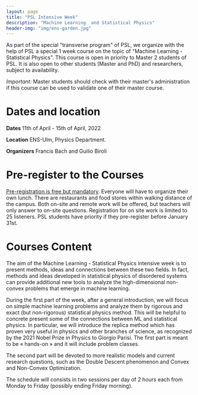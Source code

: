 ```yaml
---
layout: page
title: "PSL Intensive Week"
description: "Machine Learning  and Statistical Physics"
header-img: "img/ens-garden.jpg"
---
```


As part of the special "transverse program" of PSL, we organize with
the help of PSL a special 1 week course on the topic of "Machine Learning - Statistical Physics". This course is open in priority to Master 2
students of PSL. It is also open to other students (Master and PhD)
and researchers, subject to availability.

_Important:_ Master students should check with their master's
administration if this course can be used to validate one of their
master course.

Dates and location
============================

**Dates** 11th of April - 15th of  April, 2022

**Location** ENS-Ulm, Physics Department. 


**Organizers** Francis Bach and Guilio Biroli

Pre-register to the Courses
============================

[Pre-registration is free but mandatory](https://forms.gle/9GFV8bak4LrMTtoZ6).  Everyone will have to
organize their own lunch. There are restaurants and food stores within
walking distance of the campus. Both on-site and remote work will be
offered, but teachers will only answer to on-site questions.
Registration for on site work is limited to 25 listeners.  PSL
students have priority if they pre-register before January 31st.

Courses Content
============================

The aim of the Machine Learning - Statistical Physics intensive week
is to present methods, ideas and connections between these two fields.
In fact, methods and ideas developed in statistical physics of
disordered systems can provide additional new tools to analyze the
high-dimensional non-convex problems that emerge in machine learning.
 
During the first part of the week, after a general introduction, we
will focus on simple machine learning problems and analyze them by
rigorous and exact (but non-rigorous) statistical physics method. This
will be helpful to concrete present some of the connections between ML
and statistical physics. In particular, we will introduce the replica
method which has proven very useful in physics and other branches of
science, as recognized by the 2021 Nobel Prize in Physics to Giorgio
Parisi. The first part is meant to be « hands-on » and it will include
problem classes.
 
The second part will be devoted to more realistic models and current
research questions, such as the Double Descent phenomenon and Convex
and Non-Convex Optimization.

The schedule will consists in two sessions per day of 2 hours each
from Monday to Friday (possibly ending Friday morning).

